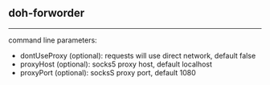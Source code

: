 ## doh-forworder

---

command line parameters:  
* dontUseProxy (optional): requests will use direct network, default false
* proxyHost (optional): socks5 proxy host, default localhost
* proxyPort (optional): socksS proxy port, default 1080